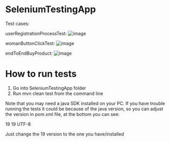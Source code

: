 # SeleniumTestingApp

Test cases:

userRegistrationProcessTest:
![image](https://user-images.githubusercontent.com/105055319/194230633-90f648c7-2769-4463-b572-accf307a0c34.png)

womanButtonClickTest:
![image](https://user-images.githubusercontent.com/105055319/194231553-4c4c3033-95a4-48b3-8b3a-126747960bed.png)

endToEndBuyProduct:
![image](https://user-images.githubusercontent.com/105055319/194231978-da38015a-5bad-4c3a-8bdb-0f1535789443.png)


# How to run tests

1. Go into SeleniumTestingApp folder
2. Run mvn clean test from the command line

Note that you may need a java SDK installed on your PC. If you have trouble running the tests it could be because of the java version,
so you can adjust the version in pom.xml file, at the bottom you can see:

 <properties>
        <maven.compiler.source>19</maven.compiler.source>
        <maven.compiler.target>19</maven.compiler.target>
        <project.build.sourceEncoding>UTF-8</project.build.sourceEncoding>
 </properties>
 
 Just change the 19 version to the one you have/installed


